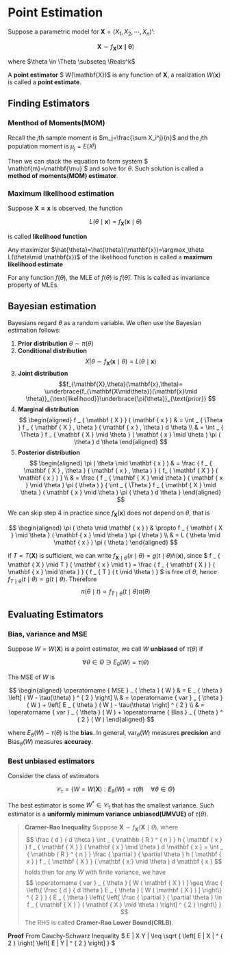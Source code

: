# Point Estimation

Suppose a parametric model for $\mathbf{X}=(X_1,X_2,\cdots,X_n)'$:

$$ \mathbf{X}\sim f_{\mathbf{X}}(\mathbf{x\mid \theta}) $$

where $\theta \in \Theta \subseteq \Reals^k$

A **point estimator** $ W(\mathbf{X})$ is any function of $\mathbf{X}$, a realization $W(\mathbf{x})$ is called a **point estimate**.

## Finding Estimators

### Menthod of Moments(MOM)

Recall the $j$th sample moment is $m_j=\frac{\sum X_i^j}{n}$ and the $j$th population moment is $\mu_j=E(X^j)$

Then we can stack the equation to form system $ \mathbf{m}=\mathbf{\mu} $ and solve for $\theta$. Such solution is called a **method of moments(MOM) estimator**.

### Maximum likelihood estimation

Suppose $\mathbf{X=x}$ is observed, the function 

$$ L(\theta\mid\mathbf{x})=f_{\mathbf{X}}(\mathbf{x}\mid \theta) $$

is called **likelihood function**

Any maximizer $\hat{\theta}=\hat{\theta}(\mathbf{x})=\argmax_\theta L(\theta\mid \mathbf{x})$ of the likelihood function is called a **maximum likelihood estimate**

For any function $f(\theta)$, the MLE of $f(\theta)$ is $f(\hat{\theta})$. This is called as invariance property of MLEs.

## Bayesian estimation

Bayesians regard $\theta$ as a random variable. We often use the Bayesian estimation follows:
1. **Prior distribution** $\theta \sim \pi(\theta)$
2. **Conditional distribution** $$ X|\theta \sim f_{\mathbf{X}}(\mathbf{x}\mid \theta)=L(\theta\mid \mathbf{x}) $$
3. **Joint distribution** $$f_{\mathbf{X},\theta}(\mathbf{x},\theta)= \underbrace{f_{\mathbf{X\mid\theta}}(\mathbf{x}\mid \theta)}_{\text{likelihood}}\underbrace{\pi(\theta)}_{\text{prior}} $$
4. **Marginal distribution** $$ \begin{aligned} f _ { \mathbf { X } } ( \mathbf { x } ) & = \int _ { \Theta } f _ { \mathbf { X } , \theta } ( \mathbf { x } , \theta ) d \theta \\ & = \int _ { \Theta } f _ { \mathbf { X } \mid \theta } ( \mathbf { x } \mid \theta ) \pi ( \theta ) d \theta \end{aligned} $$
5. **Posterior distribution** $$ \begin{aligned} \pi ( \theta \mid \mathbf { x } ) & = \frac { f _ { \mathbf { X } , \theta } ( \mathbf { x } , \theta ) } { f_ { \mathbf { X } } ( \mathbf { x } ) } \\ & = \frac { f _ { \mathbf { X } \mid \theta } ( \mathbf { x } \mid \theta ) \pi ( \theta ) } { \int _ { \Theta } f _ { \mathbf { X } \mid \theta } ( \mathbf { x } \mid \theta ) \pi ( \theta ) d \theta } \end{aligned} $$

We can skip step 4 in practice since $f_{\mathbf{X}}(\mathbf{x})$ does not depend on $\theta$, that is 

$$ \begin{aligned} \pi ( \theta \mid \mathbf { x } ) & \propto f _ { \mathbf { X } \mid \theta } ( \mathbf { x } \mid \theta ) \pi ( \theta ) \\ & = L ( \theta \mid \mathbf { x } ) \pi ( \theta ) \end{aligned} $$

if $T=T(\mathbf{X})$ is sufficient, we can write $f _ { \mathbf { X } \mid \theta } ( x \mid \theta ) = g ( t \mid \theta ) h ( \mathbf { x } )$, since $ f _ { \mathbf { X } \mid T } ( \mathbf { x } \mid t ) = \frac { f _ { \mathbf { X } } ( \mathbf { x } \mid \theta ) } { f _ { T } ( t \mid \theta ) } $ is free of $\theta$, hence $f_{T\mid\theta}(t\mid \theta) \propto g(t\mid \theta)$. Therefore $$ \pi ( \theta \mid t ) \propto f _ { T \mid \theta } ( t \mid \theta ) \pi ( \theta ) $$

## Evaluating Estimators

### Bias, variance and MSE

Suppose $W=W(\mathbf{X})$ is a point estimator, we call $W$ **unbiased** of $\tau ( \theta )$ if 

$$ \forall \theta \in \Theta \ni E_{\theta}(W)=\tau ( \theta ) $$

The MSE of $W$ is

$$ \begin{aligned} \operatorname { MSE } _ { \theta } ( W ) & = E _ { \theta } \left[ ( W - \tau(\theta) ) ^ { 2 } \right] \\ & = \operatorname { var } _ { \theta } ( W ) + \left[ E _ { \theta } ( W ) - \tau(\theta) \right] ^ { 2 } \\ & = \operatorname { var } _ { \theta } ( W ) + \operatorname { Bias } _ { \theta } ^ { 2 } ( W ) \end{aligned} $$

where $E_\theta(W)-\tau(\theta)$ is the **bias**. In general, $\operatorname{var}_\theta(W)$ measures **precision** and $\operatorname{Bias}_\theta(W)$ measures **accuracy**.

### Best unbiased estimators

Consider the class of estimators

$$ \mathcal { C } _ { \tau } = \left\{ W = W ( \mathbf { X } ) : E _ { \theta } ( W ) = \tau ( \theta ) \quad \forall \theta \in \Theta \right\} $$

The best estimator is some $W^*\in \mathcal{C_\tau}$ that has the smallest variance. Such estimator is a **uniformly minimum variance unbiased(UMVUE)** of $\tau(\theta)$. 

> **Cramer-Rao Inequality** Suppose $\mathbf{X}\sim f_{\mathbf{X}}(\mathbf{X}\mid\theta)$, where $$ \frac { d } { d \theta } \int _ { \mathbb { R } ^ { n } } h ( \mathbf { x } ) f _ { \mathbf { X } } ( \mathbf { x } \mid \theta ) d \mathbf { x } = \int _ { \mathbb { R } ^ { n } } \frac { \partial } { \partial \theta } h ( \mathbf { x } ) f _ { \mathbf { X } } ( \mathbf { x } \mid \theta ) d \mathbf { x } $$ holds
> then for any $W$ with finite variance, we have $$ \operatorname { var } _ { \theta } [ W ( \mathbf { X } ) ] \geq \frac { \left\{ \frac { d } { d \theta } E _ { \theta } [ W ( \mathbf { X } ) ] \right\} ^ { 2 } } { E _ { \theta } \left\{ \left[ \frac { \partial } { \partial \theta } \ln f _ { \mathbf { X } } ( \mathbf { X } \mid \theta ) \right] ^ { 2 } \right\} } $$ The RHS is called **Cramer-Rao Lower Bound(CRLB)**.

**Proof** From Cauchy-Schwarz Inequality $ E | X Y | \leq \sqrt { \left[ E | X | ^ { 2 } \right] \left[ E | Y | ^ { 2 } \right] } $
























<br>
<br>
<br>
<br>
<br>
<br>
<br>
<br>
<br>
<br>
<br>
<br>
<br>
<br>
<br>
<br>
<br>
<br>
<br>